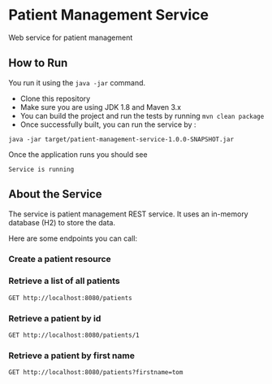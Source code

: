 # Patient Management Service
Web service for patient management
## How to Run
You run it using the ``java -jar`` command.
* Clone this repository 
* Make sure you are using JDK 1.8 and Maven 3.x
* You can build the project and run the tests by running ``mvn clean package``
* Once successfully built, you can run the service by :
```
java -jar target/patient-management-service-1.0.0-SNAPSHOT.jar
```
Once the application runs you should see
```
Service is running
```

## About the Service
The service is patient management REST service. It uses an in-memory database (H2) to store the data.

Here are some endpoints you can call:
### Create a patient resource

### Retrieve a list of all patients
```
GET http://localhost:8080/patients
```
### Retrieve a patient by id
```
GET http://localhost:8080/patients/1
```
### Retrieve a patient by first name
```
GET http://localhost:8080/patients?firstname=tom
```